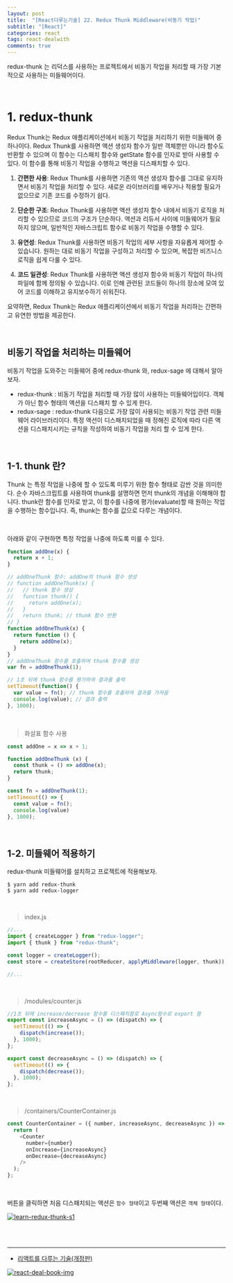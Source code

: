 ```yaml
---
layout: post
title:  "[React다루는기술] 22. Redux Thunk Middleware(비동기 작업)"
subtitle: "[React]"
categories: react
tags: react-dealwith
comments: true
---
```


redux-thunk 는 리덕스를 사용하는 프로젝트에서 비동기 작업을 처리할 때 가장 기본적으로 사용하는 미들웨어이다.  

<br>


# 1. redux-thunk

Redux Thunk는 Redux 애플리케이션에서 비동기 작업을 처리하기 위한 미들웨어 중 하나이다. Redux Thunk를 사용하면 액션 생성자 함수가 일반 객체뿐만 아니라 함수도 반환할 수 있으며 이 함수는 디스패치 함수와 getState 함수를 인자로 받아 사용할 수 있다. 이 함수를 통해 비동기 작업을 수행하고 액션을 디스패치할 수 있다.

1. **간편한 사용**: Redux Thunk를 사용하면 기존의 액션 생성자 함수를 그대로 유지하면서 비동기 작업을 처리할 수 있다. 새로운 라이브러리를 배우거나 적용할 필요가 없으므로 기존 코드를 수정하기 쉽다.

2. **단순한 구조**: Redux Thunk를 사용하면 액션 생성자 함수 내에서 비동기 로직을 처리할 수 있으므로 코드의 구조가 단순하다. 액션과 리듀서 사이에 미들웨어가 필요하지 않으며, 일반적인 자바스크립트 함수로 비동기 작업을 수행할 수 있다.

3. **유연성**: Redux Thunk를 사용하면 비동기 작업의 세부 사항을 자유롭게 제어할 수 있습니다. 원하는 대로 비동기 작업을 구성하고 처리할 수 있으며, 복잡한 비즈니스 로직을 쉽게 다룰 수 있다.

4. **코드 일관성**: Redux Thunk를 사용하면 액션 생성자 함수와 비동기 작업이 하나의 파일에 함께 정의될 수 있습니다. 이로 인해 관련된 코드들이 하나의 장소에 모여 있어 코드를 이해하고 유지보수하기 쉬워진다.

요약하면, Redux Thunk는 Redux 애플리케이션에서 비동기 작업을 처리하는 간편하고 유연한 방법을 제공한다.

<br>

## 비동기 작업을 처리하는 미들웨어

비동기 작업을 도와주는 미들웨어 중에 redux-thunk 와, redux-sage 에 대해서 알아보자.

- redux-thunk : 비동기 작업을 처리할 때 가장 많이 사용하는 미들웨어입이다. 객체가 아닌 함수 형태의 액션을 디스패치 할 수 있게 한다.
- redux-sage : redux-thunk 다음으로 가장 많이 사용되는 비동기 작업 관련 미들웨어 라이브러리이다. 특정 액션이 디스패치되었을 때 정해진 로직에 따라 다른 액션을 디스패치시키는 규칙을 작성하여 비동기 작업을 처리 할 수 있게 한다.

<br>

## 1-1. thunk 란?

Thunk 는 특정 작업을 나중에 할 수 있도록 미루기 위한 함수 형태로 감싼 것을 의미한다. 순수 자바스크립트를 사용하여 thunk를 설명하면 먼저 thunk의 개념을 이해해야 합니다. thunk란 함수를 인자로 받고, 이 함수를 나중에 평가(evaluate)할 때 원하는 작업을 수행하는 함수입니다. 즉, thunk는 함수를 값으로 다루는 개념이다.

<br>

아래와 같이 구현하면 특정 작업을 나중에 하도록 미룰 수 있다.

```js
function addOne(x) {
  return x + 1;
}

// addOneThunk 함수: addOne의 thunk 함수 생성
// function addOneThunk(x) {
//   // thunk 함수 생성
//   function thunk() {
//     return addOne(x);
//   }
//   return thunk; // thunk 함수 반환
// }
function addOneThunk(x) {
  return function () {
    return addOne(x);
  }
}
// addOneThunk 함수를 호출하여 thunk 함수를 생성
var fn = addOneThunk(1);

// 1초 뒤에 thunk 함수를 평가하여 결과를 출력
setTimeout(function() {
  var value = fn(); // thunk 함수를 호출하여 결과를 가져옴
  console.log(value); // 결과 출력
}, 1000);
```

<br>

> 화살표 함수 사용

```js
const addOne = x => x + 1;

function addOneThunk (x) {
  const thunk = () => addOne(x);
  return thunk;
}

const fn = addOneThunk(1);
setTimeout(() => {
  const value = fn();
  console.log(value)
}, 1000);
```

<br>


## 1-2. 미들웨어 적용하기

redux-thunk 미들웨어를 설치하고 프로젝트에 적용해보자.

```
$ yarn add redux-thunk
$ yarn add redux-logger
```

<br>

> index.js

```js
//...
import { createLogger } from "redux-logger";
import { thunk } from "redux-thunk";

const logger = createLogger();
const store = createStore(rootReducer, applyMiddleware(logger, thunk));

//...
```

<br>

> /modules/counter.js

```js
//1초 뒤에 increase/decrease 함수를 디스패치함로 Async함수로 export 함
export const increaseAsync = () => (dispatch) => {
  setTimeout(() => {
    dispatch(increase());
  }, 1000);
};

export const decreaseAsync = () => (dispatch) => {
  setTimeout(() => {
    dispatch(decrease());
  }, 1000);
};
```

<br>

> /containers/CounterContainer.js

```js
const CounterContainer = ({ number, increaseAsync, decreaseAsync }) => {
  return (
    <Counter
      number={number}
      onIncrease={increaseAsync}
      onDecrease={decreaseAsync}
    />
  );
};
```

<br>

버튼을 클릭하면 처음 디스패치되는 액션은 `함수 형태`이고 두번째 액션은 `객체 형태`이다.

[![learn-redux-thunk-s1](/assets/img/2024/learn-redux-thunk-s1.png)]()

<br><br>

---
- [리액트를 다루는 기술(개정판)](https://m.yes24.com/Goods/Detail/79260300)

[![react-deal-book-img](/assets/img/2024/react-deal-book-img.png)]()